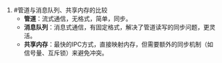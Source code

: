 1. #管道与消息队列、共享内存的比较 
	*   **管道**：流式通信，无格式，简单，同步。
    *   **消息队列**：消息式通信，有固定格式，解决了管道读写的同步问题，更灵活。
    *   **共享内存**：最快的IPC方式，直接映射内存，但需要额外的同步机制（如信号量、互斥锁）来避免冲突。